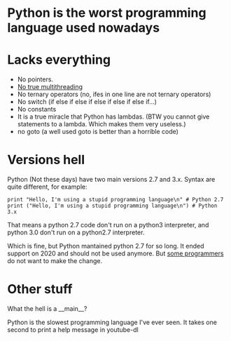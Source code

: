 # Python is the worst programming language used nowadays

# Lacks everything

* No pointers.
* [No true multithreading](https://kill-9.xyz/thread.png)
* No ternary operators (no, ifes in one line are not ternary operators)
* No switch (if else if else if else if else if else if...)
* No constants
* It is a true miracle that Python has lambdas. (BTW you cannot give statements to a lambda. Which makes them very useless.)
* no goto (a well used goto is better than a horrible code)

# Versions hell

Python (Not these days) have two main versions 2.7 and 3.x. Syntax are quite different, for example:

~~~
print "Hello, I'm using a stupid programming language\n" # Python 2.7
print ("Hello, I'm using a stupid programming language\n") # Python 3.x
~~~

That means a python 2.7 code don't run on a python3 interpreter, and
python 3.0 don't run on a python2.7 interpreter.

Which is fine, but Python mantained python 2.7 for so long. It ended
support on 2020 and should not be used anymore. But [some
programmers](https://bugs.launchpad.net/calibre/+bug/1714107) do not
want to make the change.

# Other stuff

What the hell is a \_\_main\_\_?

Python is the slowest programming language I've ever seen. It takes one second to print a help message in youtube-dl
